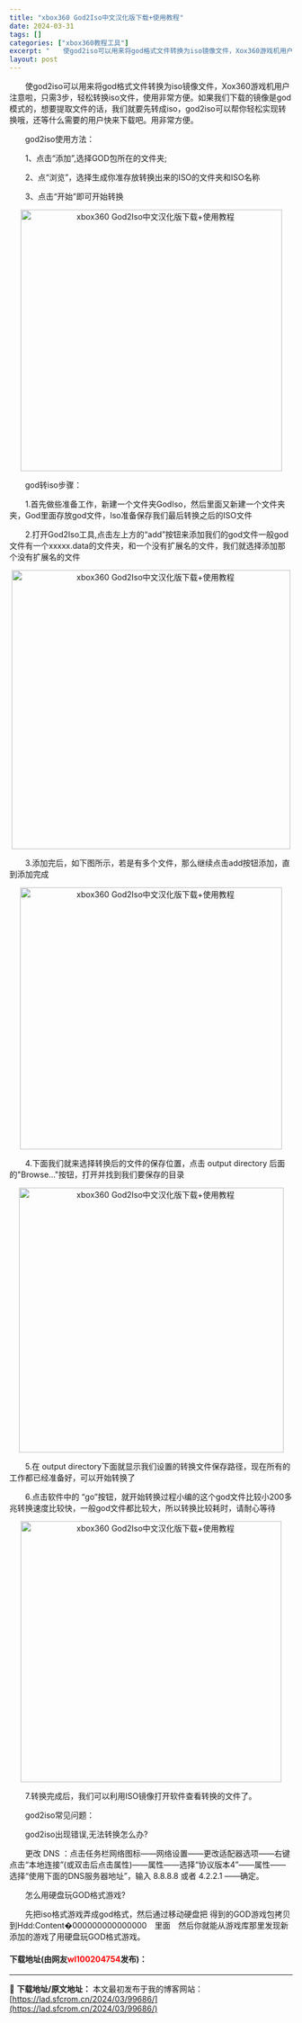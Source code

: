```yaml
---
title: "xbox360 God2Iso中文汉化版下载+使用教程"
date: 2024-03-31
tags: []
categories: ["xbox360教程工具"]
excerpt: "　　使god2iso可以用来将god格式文件转换为iso镜像文件，Xox360游戏机用户注意啦，只需3步，轻松转换iso文件，使用非常方便。如果我们下载的镜像是god模式的，想要提取文件的话，我们就要先转成iso，god2iso可以帮你轻松实现转换哦，还等什么需要的用户快来下载吧。用非常方便。 　　&hellip;"
layout: post
---
```


 <p>　　使god2iso可以用来将god格式文件转换为iso镜像文件，Xox360游戏机用户注意啦，只需3步，轻松转换iso文件，使用非常方便。如果我们下载的镜像是god模式的，想要提取文件的话，我们就要先转成iso，god2iso可以帮你轻松实现转换哦，还等什么需要的用户快来下载吧。用非常方便。</p> <p>　　god2iso使用方法：</p> <p>　　1、点击&ldquo;添加&rdquo;,选择GOD包所在的文件夹;</p> <p>　　2、点&ldquo;浏览&rdquo;，选择生成你准存放转换出来的ISO的文件夹和ISO名称</p> <p>　　3、点击&ldquo;开始&rdquo;即可开始转换</p> <p align="center"><img align="" border="0" src="https://lad.sfcrom.cn/wp-content/uploads/2024/03/20240331_66094da01c10c.jpg" width="465" alt="xbox360 God2Iso中文汉化版下载+使用教程" /></p> <p>　　god转iso步骤：</p> <p>　　1.首先做些准备工作，新建一个文件夹GodIso，然后里面又新建一个文件夹夹，God里面存放god文件，Iso准备保存我们最后转换之后的ISO文件</p> <p>　　2.打开God2Iso工具,点击左上方的&ldquo;add&rdquo;按钮来添加我们的god文件一般god文件有一个xxxxx.data的文件夹，和一个没有扩展名的文件，我们就选择添加那个没有扩展名的文件</p> <p align="center"><img align="" border="0" src="https://lad.sfcrom.cn/wp-content/uploads/2024/03/20240331_66094da078df0.jpg" width="496" alt="xbox360 God2Iso中文汉化版下载+使用教程" /></p> <p>　　3.添加完后，如下图所示，若是有多个文件，那么继续点击add按钮添加，直到添加完成</p> <p align="center"><img align="" border="0" src="https://lad.sfcrom.cn/wp-content/uploads/2024/03/20240331_66094da0d1aae.jpg" width="466" alt="xbox360 God2Iso中文汉化版下载+使用教程" /></p> <p>　　4.下面我们就来选择转换后的文件的保存位置，点击 output directory 后面的&quot;Browse...&quot;按钮，打开并找到我们要保存的目录</p> <p align="center"><img align="" border="0" src="https://lad.sfcrom.cn/wp-content/uploads/2024/03/20240331_66094da13c83f.jpg" width="471" alt="xbox360 God2Iso中文汉化版下载+使用教程" /></p> <p>　　5.在 output directory下面就显示我们设置的转换文件保存路径，现在所有的工作都已经准备好，可以开始转换了</p> <p>　　6.点击软件中的 &ldquo;go&rdquo;按钮，就开始转换过程小编的这个god文件比较小200多兆转换速度比较快，一般god文件都比较大，所以转换比较耗时，请耐心等待</p> <p align="center"><img align="" border="0" src="https://lad.sfcrom.cn/wp-content/uploads/2024/03/20240331_66094da1950d5.jpg" width="464" alt="xbox360 God2Iso中文汉化版下载+使用教程" /></p> <p>　　7.转换完成后，我们可以利用ISO镜像打开软件查看转换的文件了。</p> <p>　　god2iso常见问题：</p> <p>　　god2iso出现错误,无法转换怎么办?</p> <p>　　更改 DNS ：点击任务栏网络图标&mdash;&mdash;网络设置&mdash;&mdash;更改适配器选项&mdash;&mdash;右键点击&ldquo;本地连接&rdquo;(或双击后点击属性)&mdash;&mdash;属性&mdash;&mdash;选择&ldquo;协议版本4&rdquo;&mdash;&mdash;属性&mdash;&mdash;选择&ldquo;使用下面的DNS服务器地址&rdquo;，输入 8.8.8.8 或者 4.2.2.1 &mdash;&mdash;确定。</p> <p>　　怎么用硬盘玩GOD格式游戏?</p> <p>　　先把iso格式游戏弄成god格式，然后通过移动硬盘把 得到的GOD游戏包拷贝到Hdd:Content�000000000000000　里面　然后你就能从游戏库那里发现新添加的游戏了用硬盘玩GOD格式游戏。</p> <p><h4>下载地址(由网友<font color="red">wl100204754</font>发布)：</h4></p> 

---
📖 **下载地址/原文地址：** 本文最初发布于我的博客网站：[https://lad.sfcrom.cn/2024/03/99686/](https://lad.sfcrom.cn/2024/03/99686/)
